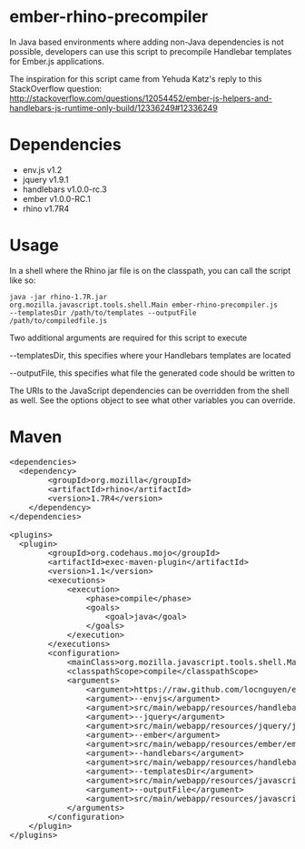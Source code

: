 ember-rhino-precompiler
=======================

In Java based environments where adding non-Java dependencies is not possible, developers can use this script to precompile Handlebar templates for Ember.js applications.

The inspiration for this script came from Yehuda Katz's reply to this
StackOverflow question: http://stackoverflow.com/questions/12054452/ember-js-helpers-and-handlebars-js-runtime-only-build/12336249#12336249

Dependencies
=======
* env.js v1.2
* jquery v1.9.1
* handlebars v1.0.0-rc.3
* ember v1.0.0-RC.1
* rhino v1.7R4

Usage
========
In a shell where the Rhino jar file is on the classpath, you can call the script like so:

<code>java -jar rhino-1.7R.jar org.mozilla.javascript.tools.shell.Main ember-rhino-precompiler.js --templatesDir /path/to/templates --outputFile /path/to/compiledfile.js</code>

Two additional arguments are required for this script to execute

--templatesDir, this specifies where your Handlebars templates are located

--outputFile, this specifies what file the generated code should be written to

The URIs to the JavaScript dependencies can be overridden from the shell as well. See the options object to see what other variables you can override.

Maven
========
<pre>
&lt;dependencies&gt;
  &lt;dependency&gt;
		&lt;groupId&gt;org.mozilla&lt;/groupId&gt;
		&lt;artifactId&gt;rhino&lt;/artifactId&gt;
		&lt;version&gt;1.7R4&lt;/version&gt;
	&lt;/dependency&gt;
&lt;/dependencies&gt;

&lt;plugins&gt;
  &lt;plugin&gt;
		&lt;groupId&gt;org.codehaus.mojo&lt;/groupId&gt;
		&lt;artifactId&gt;exec-maven-plugin&lt;/artifactId&gt;
		&lt;version&gt;1.1&lt;/version&gt;
		&lt;executions&gt;
			&lt;execution&gt;
				&lt;phase&gt;compile&lt;/phase&gt;
				&lt;goals&gt;
					&lt;goal&gt;java&lt;/goal&gt;
				&lt;/goals&gt;
			&lt;/execution&gt;
		&lt;/executions&gt;
		&lt;configuration&gt;
			&lt;mainClass&gt;org.mozilla.javascript.tools.shell.Main&lt;/mainClass&gt;
			&lt;classpathScope&gt;compile&lt;/classpathScope&gt;
			&lt;arguments&gt;
				&lt;argument&gt;https://raw.github.com/locnguyen/ember-rhino-precompiler/master/ember-rhino-precompiler.js&lt;/argument&gt;
				&lt;argument&gt;--envjs&lt;/argument&gt;
				&lt;argument&gt;src/main/webapp/resources/handlebars/env.rhino.1.2.js&lt;/argument&gt;
				&lt;argument&gt;--jquery&lt;/argument&gt;
				&lt;argument&gt;src/main/webapp/resources/jquery/jquery.min.js&lt;/argument&gt;
				&lt;argument&gt;--ember&lt;/argument&gt;
				&lt;argument&gt;src/main/webapp/resources/ember/ember-1.0.0-rc.1.js&lt;/argument&gt;
				&lt;argument&gt;--handlebars&lt;/argument&gt;
				&lt;argument&gt;src/main/webapp/resources/handlebars/handlebars-1.0.0-rc.3.js&lt;/argument&gt;
				&lt;argument&gt;--templatesDir&lt;/argument&gt;
				&lt;argument&gt;src/main/webapp/resources/javascripts/templates/&lt;/argument&gt;
				&lt;argument&gt;--outputFile&lt;/argument&gt;
				&lt;argument&gt;src/main/webapp/resources/javascripts/compiled-templates.js&lt;/argument&gt;
			&lt;/arguments&gt;
		&lt;/configuration&gt;
	&lt;/plugin&gt;
&lt;/plugins&gt;	
</pre>
  

